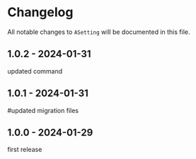 # Changelog

All notable changes to `ASetting` will be documented in this file.

## 1.0.2 - 2024-01-31

updated command

## 1.0.1 - 2024-01-31

#updated migration files

## 1.0.0 - 2024-01-29

first release
